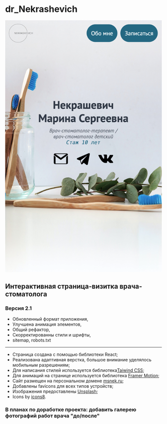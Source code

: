 <h1>dr_Nekrashevich</h1>

<img src='./readme_screen.png' width='700px'/>

<h2>Интерактивная страница-визитка врача-стоматолога</h2>

<h3>Версия 2.1</h3>

+ Обновленный формат приложения,
+ Улучшена анимация элементов,
+ Общий рефактор,
+ Скорректированны стили и шрифты,
+ sitemap, robots.txt

___

+ Страница создана с помощью библиотеки React;
+ Реализована адаптивная верстка, большое внимание уделялось мобильным разрешениям;
+ Для написания стилей используется библиотека[Taiwind CSS](https://tailwindui.com/?ref=top);
+ Для анимаций на странице используется библиотека [Framer Motion](https://www.framer.com/motion/);
+ Сайт размещен на персональном домене [msnek.ru](https://msnek.ru/);
+ Добавлены favicons для всех типов устройств;
+ Изображения предоставлены [Unsplash](https://unsplash.com/);
+ Icons by [icons8](https://icons8.ru/).

<h3>В планах по доработке проекта: добавить галерею фотографий работ врача "до/после"</h3>

